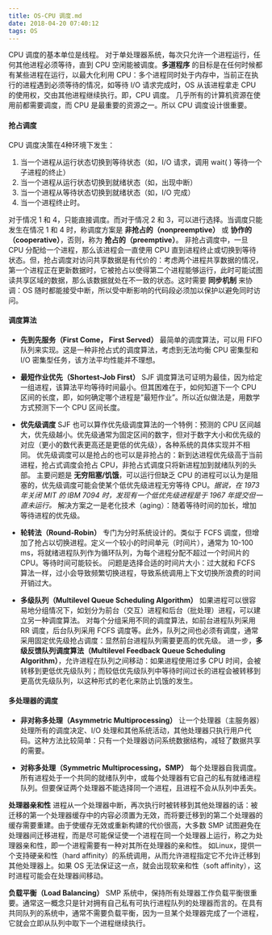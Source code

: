```yaml
---
title: OS-CPU 调度.md
date: 2018-04-20 07:40:12
tags: OS
---
```

CPU 调度的基本单位是线程。
对于单处理器系统，每次只允许一个进程运行，任何其他进程必须等待，直到 CPU 空闲能被调度。**多道程序** 的目标是在任何时候都有某些进程在运行，以最大化利用 CPU：多个进程同时处于内存中，当前正在执行的进程遇到必须等待的情况，如等待 I/O 请求完成时，OS 从该进程拿走 CPU 的使用权，交由其他进程继续执行。即，CPU 调度。
几乎所有的计算机资源在使用前都需要调度，而 CPU 是最重要的资源之一。所以 CPU 调度设计很重要。

#### 抢占调度
CPU 调度决策在4种环境下发生：
1. 当一个进程从运行状态切换到等待状态（如，I/O 请求，调用 wait( ) 等待一个子进程的终止）
2. 当一个进程从运行状态切换到就绪状态（如，出现中断）
3. 当一个进程从等待状态切换到就绪状态（如，I/O 完成）
4. 当一个进程终止时。

对于情况 1 和 4，只能直接调度。而对于情况 2 和 3，可以进行选择。当调度只能发生在情况 1 和 4 时，称调度方案是 **非抢占的（nonpreemptive）** 或 **协作的（cooperative）**，否则，称为 **抢占的（preemptive）**。
非抢占调度中，一旦 CPU 分配给一个进程，那么该进程会一直使用 CPU 直到进程终止或切换到等待状态。但，抢占调度对访问共享数据是有代价的：考虑两个进程共享数据的情况，第一个进程正在更新数据时，它被抢占以使得第二个进程能够运行，此时可能试图读共享区域的数据，那么该数据就处在不一致的状态。这时需要 **同步机制** 来协调：OS 随时都能接受中断，所以受中断影响的代码段必须加以保护以避免同时访问。

#### 调度算法
* **先到先服务（First Come， First Served）**
最简单的调度算法，可以用 FIFO 队列来实现。这是一种非抢占式的调度算法，考虑到无法均衡 CPU 密集型和 I/O 密集型任务，该方法平均性能并不理想。

* **最短作业优先（Shortest-Job First）**
SJF 调度算法可证明为最佳，因为给定一组进程，该算法平均等待时间最小。但其困难在于，如何知道下一个 CPU 区间的长度，即，如何确定哪个进程是”最短作业”。所以近似做法是，用数学方式预测下一个 CPU 区间长度。

* **优先级调度**
SJF 也可以算作优先级调度算法的一个特例：预测的 CPU 区间越大，优先级越小。优先级通常为固定区间的数字，但对于数字大小和优先级的对应（更小的数代表更高还是更低的优先级），各种系统的具体实现并不相同。
优先级调度可以是抢占的也可以是非抢占的：新到达进程优先级高于当前进程，抢占式调度会抢占 CPU，非抢占式调度只将新进程加到就绪队列的头部。
主要问题是 **无穷阻塞/饥饿**，可以运行但缺乏 CPU 的进程可以认为是阻塞的，优先级调度可能会使某个低优先级进程无穷等待 CPU。_据说，在 1973 年关闭 MIT 的 IBM 7094 时，发现有一个低优先级进程是于 1967 年提交但一直未运行。_
解决方案之一是老化技术（aging）：随着等待时间的加长，增加等待进程的优先级。

* **轮转法（Round-Robin）**
专门为分时系统设计的。类似于 FCFS 调度，但增加了抢占以切换进程。定义一个较小的时间单元（时间片），通常为 10-100 ms，将就绪进程队列作为循环队列，为每个进程分配不超过一个时间片的 CPU。等待时间可能较长。
问题是选择合适的时间片大小：过大就和 FCFS 算法一样，过小会导致频繁切换进程，导致系统调用上下文切换所浪费的时间开销过大。

* **多级队列（Multilevel Queue Scheduling Algorithm）**
如果进程可以很容易地分组情况下，如划分为前台（交互）进程和后台（批处理）进程，可以建立另一种调度算法。
对每个分组采用不同的调度算法，如前台进程队列采用 RR 调度，后台队列采用 FCFS 调度等。此外，队列之间也必须有调度，通常采用固定优先级抢占调度：显然前台进程队列需要更高的优先级。
进一步，**多级反馈队列调度算法（Multilevel Feedback Queue Scheduling Algorithm）**，允许进程在队列之间移动：如果进程使用过多 CPU 时间，会被转移到更低优先级队列；而较低优先级队列中等待时间过长的进程会被转移到更高优先级队列，以这种形式的老化来防止饥饿的发生。

#### 多处理器的调度
* **非对称多处理（Asymmetric Multiprocessing）**
让一个处理器（主服务器）处理所有的调度决定、I/O 处理和其他系统活动，其他处理器只执行用户代码。这种方法比较简单：只有一个处理器访问系统数据结构，减轻了数据共享的需要。

* **对称多处理（Symmetric Multiprocessing，SMP）**
每个处理器自我调度。所有进程处于一个共同的就绪队列中，或每个处理器有它自己的私有就绪进程队列。但要保证两个处理器不能选择同一个进程，且进程不会从队列中丢失。

**处理器亲和性**
进程从一个处理器中断，再次执行时被转移到其他处理器的话：被迁移的第一个处理器缓存中的内容必须置为无效，而将要迁移到的第二个处理器的缓存需要重建。由于使缓存无效或重新构建的代价很高，大多数 SMP 试图避免在处理器间迁移进程，而是尽可能保证使一个进程在同一个处理器上运行，称之为处理器亲和性，即一个进程需要有一种对其所在处理器的亲和性。
如Linux，提供一个支持硬亲和性（hard affinity）的系统调用，从而允许进程指定它不允许迁移到其他处理器上。如果 OS 无法保证这一点，就会出现软亲和性（soft affinity），这时进程可能会在处理器间移动。

**负载平衡（Load Balancing）**
SMP 系统中，保持所有处理器工作负载平衡很重要。通常这一概念只是针对拥有自己私有可执行进程队列的处理器而言的。在具有共同队列的系统中，通常不需要负载平衡，因为一旦某个处理器完成了一个进程，它就会立即从队列中取下一个进程继续执行。
